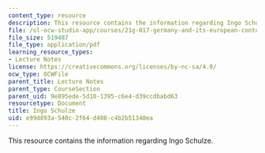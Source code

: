 ```yaml
---
content_type: resource
description: This resource contains the information regarding Ingo Schulze.
file: /ol-ocw-studio-app/courses/21g-017-germany-and-its-european-context-fall-2002/e99d893a540c2f64d408c4b2b51340ea_MIT21G_017F02_lec_7_1.pdf
file_size: 519487
file_type: application/pdf
learning_resource_types:
- Lecture Notes
license: https://creativecommons.org/licenses/by-nc-sa/4.0/
ocw_type: OCWFile
parent_title: Lecture Notes
parent_type: CourseSection
parent_uid: 9e895ede-5d10-1395-c6e4-d39ccdbabd63
resourcetype: Document
title: Ingo Schulze
uid: e99d893a-540c-2f64-d408-c4b2b51340ea
---
```

This resource contains the information regarding Ingo Schulze.